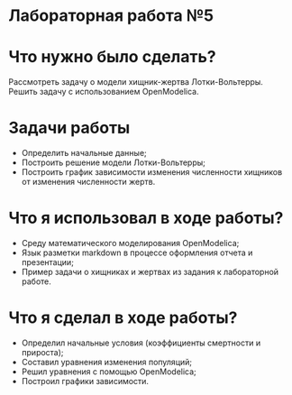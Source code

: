 # Лабораторная работа №5

# Что нужно было сделать?

Рассмотреть задачу о модели хищник-жертва Лотки-Вольтерры. Решить задачу с использованием OpenModelica.

# Задачи работы

- Определить начальные данные;
- Построить решение модели Лотки-Вольтерры;
- Построить график зависимости изменения
численности хищников от изменения численности жертв.

# Что я использовал в ходе работы?

- Среду математического моделирования OpenModelica;
- Язык разметки markdown в процессе оформления отчета и презентации;
- Пример задачи о хищниках и жертвах из задания к лабораторной работе.

# Что я сделал в ходе работы?

- Определил начальные условия (коэффициенты смертности и прироста);
- Составил уравнения изменения популяций;
- Решил уравнения с помощью OpenModelica;
- Построил графики зависимости.